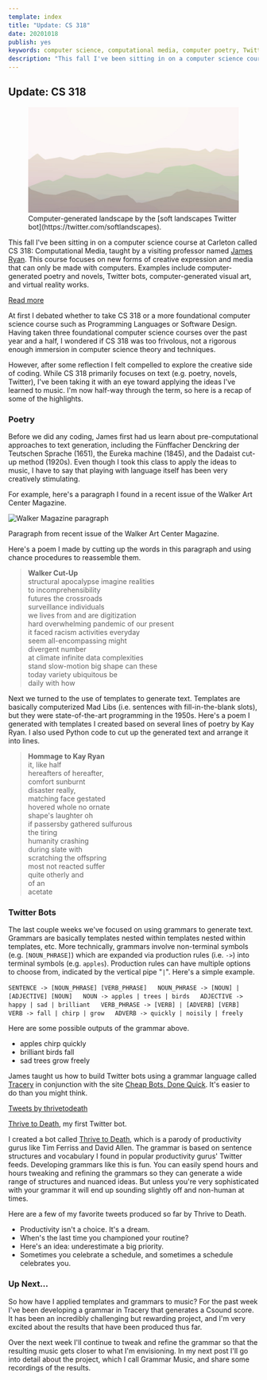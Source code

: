 ```yaml
---
template: index
title: "Update: CS 318"
date: 20201018
publish: yes
keywords: computer science, computational media, computer poetry, Twitter bots
description: "This fall I've been sitting in on a computer science course at Carleton called CS 318: Computational Media, taught by a visiting professor named James Ryan. This course focuses on new forms of creative expression and media that can only be made with computers. Examples include computer-generated poetry and novels, Twitter bots, computer-generated visual art, and virtual reality works."
---
```

## Update: CS 318

<figure><a href="/blog/update-cs-318"><img src="/images/soft_landscape.jpg" alt="Soft landscpes"/></a>
<figcaption>Computer-generated landscape by the [soft landscapes Twitter bot](https://twitter.com/softlandscapes).</figcaption>
</figure>

This fall I've been sitting in on a computer science course at Carleton called CS 318: Computational Media, taught by a visiting professor named [James Ryan](https://www.jamesryan.world/). This course focuses on new forms of creative expression and media that can only be made with computers. Examples include computer-generated poetry and novels, Twitter bots, computer-generated visual art, and virtual reality works.

<a class="readmore" href="">Read more</a>

At first I debated whether to take CS 318 or a more foundational computer science course such as Programming Languages or Software Design. Having taken three foundational computer science courses over the past year and a half, I wondered if CS 318 was too frivolous, not a rigorous enough immersion in computer science theory and techniques.

However, after some reflection I felt compelled to explore the creative side of coding. While CS 318 primarily focuses on text (e.g. poetry, novels, Twitter), I've been taking it with an eye toward applying the ideas I've learned to music. I'm now half-way through the term, so here is a recap of some of the highlights.

### Poetry

Before we did any coding, James first had us learn about pre-computational approaches to text generation, including the Fünffacher Denckring der Teutschen Sprache (1651), the Eureka machine (1845), and the Dadaist cut-up method (1920s). Even though I took this class to apply the ideas to music, I have to say that playing with language itself has been very creatively stimulating.

For example, here's a paragraph I found in a recent issue of the Walker Art Center Magazine.

![Walker Magazine paragraph](images/images/walker_magazine_paragraph.jpg)

Paragraph from recent issue of the Walker Art Center Magazine.

Here's a poem I made by cutting up the words in this paragraph and using chance procedures to reassemble them.

> **Walker Cut-Up**  
> structural apocalypse imagine realities  
> to incomprehensibility  
> futures the crossroads  
> surveillance individuals  
> we lives from and are digitization  
> hard overwhelming pandemic of our present  
> it faced racism activities everyday  
> seem all-encompassing might  
> divergent number  
> at climate infinite data complexities  
> stand slow-motion big shape can these  
> today variety ubiquitous be  
> daily with how

Next we turned to the use of templates to generate text. Templates are basically computerized Mad Libs (i.e. sentences with fill-in-the-blank slots), but they were state-of-the-art programming in the 1950s. Here's a poem I generated with templates I created based on several lines of poetry by Kay Ryan. I also used Python code to cut up the generated text and arrange it into lines.

> **Hommage to Kay Ryan**  
> it, like half  
> hereafters of hereafter,  
> comfort sunburnt  
> disaster really,  
> matching face gestated  
> hovered whole no ornate  
> shape's laughter oh  
> if passersby gathered sulfurous  
> the tiring  
> humanity crashing  
> during slate with  
> scratching the offspring  
> most not reacted suffer  
> quite otherly and  
> of an  
> acetate

### Twitter Bots

The last couple weeks we've focused on using grammars to generate text. Grammars are basically templates nested within templates nested within templates, etc. More technically, grammars involve non-terminal symbols (e.g. `[NOUN_PHRASE]`) which are expanded via production rules (i.e. `->`) into terminal symbols (e.g. `apples`). Production rules can have multiple options to choose from, indicated by the vertical pipe "`|`". Here's a simple example.

`SENTENCE -> [NOUN_PHRASE] [VERB_PHRASE]   NOUN_PHRASE -> [NOUN] | [ADJECTIVE] [NOUN]   NOUN -> apples | trees | birds   ADJECTIVE -> happy | sad | brilliant   VERB_PHRASE -> [VERB] | [ADVERB] [VERB]   VERB -> fall | chirp | grow   ADVERB -> quickly | noisily | freely`

Here are some possible outputs of the grammar above.

*   apples chirp quickly
*   brilliant birds fall
*   sad trees grow freely

James taught us how to build Twitter bots using a grammar language called [Tracery](https://tracery.io/) in conjunction with the site [Cheap Bots, Done Quick](https://cheapbotsdonequick.com/). It's easier to do than you might think.

[Tweets by thrivetodeath](https://twitter.com/thrivetodeath?ref_src=twsrc%5Etfw)

[Thrive to Death](https://twitter.com/thrivetodeath), my first Twitter bot.

I created a bot called [Thrive to Death](https://twitter.com/thrivetodeath), which is a parody of productivity gurus like Tim Ferriss and David Allen. The grammar is based on sentence structures and vocabulary I found in popular productivity gurus' Twitter feeds. Developing grammars like this is fun. You can easily spend hours and hours tweaking and refining the grammars so they can generate a wide range of structures and nuanced ideas. But unless you're very sophisticated with your grammar it will end up sounding slightly off and non-human at times.

Here are a few of my favorite tweets produced so far by Thrive to Death.

*   Productivity isn't a choice. It's a dream.
*   When's the last time you championed your routine?
*   Here's an idea: underestimate a big priority.
*   Sometimes you celebrate a schedule, and sometimes a schedule celebrates you.

### Up Next...

So how have I applied templates and grammars to music? For the past week I've been developing a grammar in Tracery that generates a Csound score. It has been an incredibly challenging but rewarding project, and I'm very excited about the results that have been produced thus far.

Over the next week I'll continue to tweak and refine the grammar so that the resulting music gets closer to what I'm envisioning. In my next post I'll go into detail about the project, which I call Grammar Music, and share some recordings of the results.